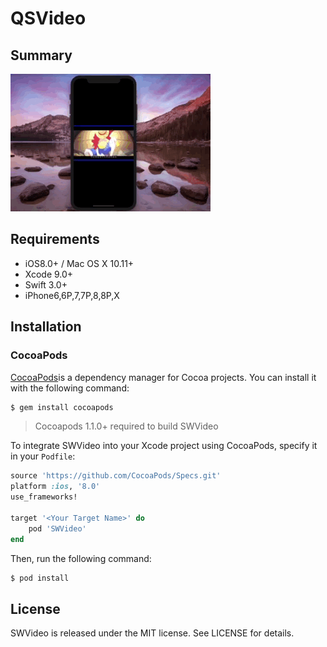 # QSVideo

## Summary
![image](https://github.com/SimonGitHub123/SWVideo/blob/master/summary.gif)

## Requirements
- iOS8.0+ / Mac OS X 10.11+
- Xcode 9.0+
- Swift 3.0+
- iPhone6,6P,7,7P,8,8P,X 

## Installation
### CocoaPods
[CocoaPods](http://cocoapods.org)is a dependency manager for Cocoa projects. You can install it with the following command:

```bash
$ gem install cocoapods
```
> Cocoapods 1.1.0+ required to build SWVideo

To integrate SWVideo into your Xcode project using CocoaPods, specify it in your `Podfile`:

```ruby
source 'https://github.com/CocoaPods/Specs.git'
platform :ios, '8.0'
use_frameworks!

target '<Your Target Name>' do
    pod 'SWVideo'
end
```

Then, run the following command:

```bash
$ pod install
```




## License
SWVideo is released under the MIT license. See LICENSE for details.
